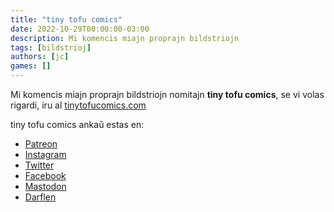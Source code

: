 ```yaml
---
title: "tiny tofu comics"
date: 2022-10-29T00:00:00-03:00
description: Mi komencis miajn proprajn bildstriojn
tags: [bildstrioj]
authors: [jc]
games: []
---
```


Mi komencis miajn proprajn bildstriojn nomitajn **tiny tofu comics**, se vi volas rigardi, iru al [tinytofucomics.com](https://tinytofucomics.com)

tiny tofu comics ankaŭ estas en:
- [Patreon](https://patreon.com/tinytofucomics)
- [Instagram](https://instagram.com/tinytofucomics)
- [Twitter](https://twitter.com/tinytofucomics)
- [Facebook](https://facebook.com/tinytofucomics)
- [Mastodon](https://mastodon.social/@tinytofucomics)
- [Darflen](https://darflen.com/users/61c60d54c62d9d4229bf840a)
